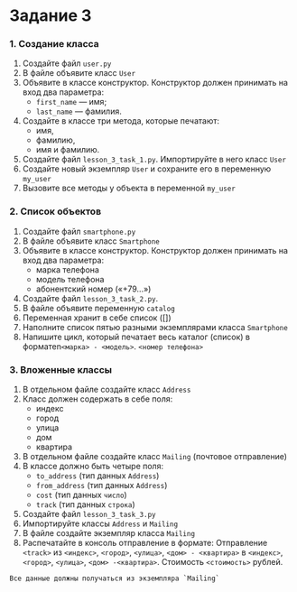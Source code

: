 # Задание 3

### 1. Создание класса
   1. Создайте файл `user.py`
   2. В файле объявите класс `User`
   3. Объявите в классе конструктор.
   Конструктор должен принимать на вход два параметра:
      - `first_name` — имя;
      - `last_name` — фамилия.
   4. Создайте в классе три метода, которые печатают:
      - имя,
      - фамилию,
      - имя и фамилию.
   5. Создайте файл `lesson_3_task_1.py`. Импортируйте в него класс `User`
   6. Создайте новый экземпляр `User` и сохраните его в переменную `my_user`
   7. Вызовите все методы у объекта в переменной `my_user`

### 2. Список объектов
   1. Создайте файл `smartphone.py`
   2. В файле объявите класс `Smartphone`
   3. Объявите в классе конструктор.
   Конструктор должен принимать на вход два параметра:
      - марка телефона
      - модель телефона
      - абонентский номер («+79…»)
   4. Создайте файл `lesson_3_task_2.py`. 
   5. В файле объявите переменную `catalog`
   6. Переменная хранит в себе список ([]) 
   7. Наполните список пятью разными экземплярами класса `Smartphone` 
   8. Напишите цикл, который печатает весь каталог (список) в форматеn`<марка> - <модель>`. `<номер телефона>`
         
### 3. Вложенные классы
   1. В отдельном файле создайте класс `Address`
   2. Класс должен содержать в себе поля:
      - индекс
      - город
      - улица
      - дом
      - квартира
   3. В отдельном файле создайте класс `Mailing` (почтовое отправление)
   4. В классе должно быть четыре поля:
      - `to_address`  (тип данных `Address`)
      - `from_address`  (тип данных `Address`)
      - `cost`  (тип данных `число`)
      - `track`  (тип данных `строка`)
   5. Создайте файл `lesson_3_task_3.py`
   6. Импортируйте классы `Address` и  `Mailing`
   7. В файле создайте экземпляр класса `Mailing`
   8. Распечатайте в консоль отправление в формате:
        Отправление `<track>` из `<индекс>`, `<город>`, `<улица>`, 
`<дом> - <квартира>` в `<индекс>`, `<город>`, `<улица>`, `<дом> -<квартира>`. Стоимость `<стоимость>` рублей.
 
    Все данные должны получаться из экземпляра `Mailing`
